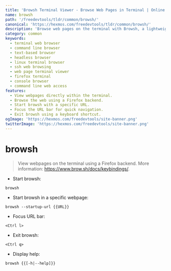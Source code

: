 ```yaml
---
title: 'Browsh Terminal Viewer - Browse Web Pages in Terminal | Online Free DevTools by Hexmos'
name: browsh
path: '/freedevtools/tldr/common/browsh/'
canonical: 'https://hexmos.com/freedevtools/tldr/common/browsh/'
description: 'Browse web pages on the terminal with Browsh, a lightweight terminal viewer using a Firefox backend. Access web content from the command line. Free online tool, no registration required.'
category: common
keywords:
  - terminal web browser
  - command line browser
  - text-based browser
  - headless browser
  - linux terminal browser
  - ssh web browsing
  - web page terminal viewer
  - firefox terminal
  - console browser
  - command line web access
features:
  - View webpages directly within the terminal.
  - Browse the web using a Firefox backend.
  - Start browsh with a specific URL.
  - Focus the URL bar for quick navigation.
  - Exit browsh using a keyboard shortcut.
ogImage: 'https://hexmos.com/freedevtools/site-banner.png'
twitterImage: 'https://hexmos.com/freedevtools/site-banner.png'
---
```


# browsh

> View webpages on the terminal using a Firefox backend.
> More information: <https://www.brow.sh/docs/keybindings/>.

- Start browsh:

`browsh`

- Start browsh in a specific webpage:

`browsh --startup-url {{URL}}`

- Focus URL bar:

`<Ctrl l>`

- Exit browsh:

`<Ctrl q>`

- Display help:

`browsh {{[-h|--help]}}`

